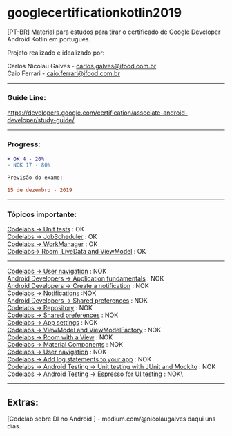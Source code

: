 # googlecertificationkotlin2019
[PT-BR] Material para estudos para tirar o certificado de Google Developer Android Kotlin em portugues.

Projeto realizado e idealizado por:

Carlos Nicolau Galves - carlos.galves@ifood.com.br<br>
Caio Ferrari - caio.ferrari@ifood.com.br

---------------------------------------------------------------------------------------------------------------------------

### Guide Line:

https://developers.google.com/certification/associate-android-developer/study-guide/

---------------------------------------------------------------------------------------------------------------------------

### Progress:

```diff
+ OK 4 - 20%
- NOK 17 - 80%

Previsão do exame:

15 de dezembro - 2019
```
---------------------------------------------------------------------------------------------------------------------------

### Tópicos importante:

[Codelabs -> Unit tests](https://codelabs.developers.google.com/codelabs/android-training-unit-tests/index.html#0) : OK\
[Codelabs -> JobScheduler](https://codelabs.developers.google.com/codelabs/android-training-job-scheduler/index.html#0) : OK\
[Codelabs -> WorkManager](https://codelabs.developers.google.com/codelabs/android-workmanager-kt/index.html#11) : OK\
[Codelabs-> Room, LiveData and ViewModel](https://codelabs.developers.google.com/codelabs/android-training-livedata-viewmodel/index.html#0) : OK

---

[Codelabs -> User navigation](https://codelabs.developers.google.com/codelabs/android-training-provide-user-navigation/index.html#0) : NOK\
[Android Developers -> Application fundamentals](https://developer.android.com/guide/components/fundamentals) : NOK\
[Android Developers -> Create a notification](https://developer.android.com/training/notify-user/build-notification) : NOK\
[Codelabs -> Notifications](https://codelabs.developers.google.com/codelabs/android-training-notifications/index.html#0) :NOK\
[Android Developers -> Shared preferences](https://codelabs.developers.google.com/codelabs/android-training-notifications/index.html#0) : NOK\
[Codelabs -> Repository](https://codelabs.developers.google.com/codelabs/android-training-notifications/index.html#0) : NOK\
[Codelabs -> Shared preferences](https://codelabs.developers.google.com/codelabs/android-training-shared-preferences/index.html#0) : NOK\
[Codelabs -> App settings](https://codelabs.developers.google.com/codelabs/android-training-adding-settings-to-app/index.html#0) : NOK\
[Codelabs -> ViewModel and ViewModelFactory](https://codelabs.developers.google.com/codelabs/kotlin-android-training-view-model/index.html#0) : NOK\
[Codelabs -> Room with a View](https://codelabs.developers.google.com/codelabs/android-room-with-a-view-kotlin/index.html#15) : NOK\
[Codelabs -> Material Components](https://codelabs.developers.google.com/codelabs/mdc-101-kotlin/index.html#0) : NOK\
[Codelabs -> User navigation](https://codelabs.developers.google.com/codelabs/android-training-provide-user-navigation/index.html#0) : NOK\
[Codelabs -> Add log statements to your app](https://codelabs.developers.google.com/codelabs/android-training-hello-world/index.html#7) : NOK\
[Codelabs -> Android Testing -> Unit testing with JUnit and Mockito](https://codelabs.developers.google.com/codelabs/android-testing/index.html#0) : NOK\
[Codelabs -> Android Testing -> Espresso for UI testing](https://codelabs.developers.google.com/codelabs/android-training-espresso-for-ui-testing/index.html#0) : NOK\

---------------------------------------------------------------------------------------------------------------------------

## Extras:

[Codelab sobre DI no Android ] - medium.com/@nicolaugalves daqui uns dias.
